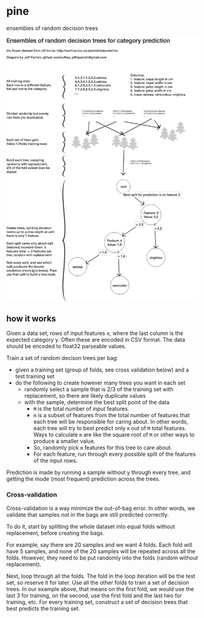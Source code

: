 # pine

ensembles of random decision trees

![random decision tree ensembles training](decision-ensembles.png)

## how it works

Given a data set, rows of input features x, where the last column is the expected category y. Often these are encoded in CSV format. The data should be encoded to float32 parseable values.

Train a set of random decison trees per bag:
- given a training set (group of folds, see cross validation below) and a test training set
- do the following to create however many trees
you want in each set
    - randomly select a sample that is 2/3 of the training set with replacement, so there are likely duplicate values
    - with the sample, determine the best split point of the data
        - `M` is the total number of input features.
        - `m` is a subset of features from the total number of features that each tree will be responsible for caring about. In other words, each tree will try to best predict only `m` out of `M` total features. Ways to calculate `m` are like the square root of `M` or other ways to produce a smaller value.
        - So, randomly pick `m` features for this tree to care about.
        - For each feature, run through every possible split of the features of the input rows.  
        
Prediction is made by running a sample without y through every tree, and getting the mode (most frequent) prediction across the trees.

### Cross-validation

Cross-validation is a way minimize the out-of-bag error. In other words, we validate that samples *not* in the bags are still predicted correctly.
 
To do it, start by splitting the whole dataset into equal folds without replacement, before creating the bags.

For example, say there are 20 samples and we want 4 folds. Each fold will have 5 samples, and none of the 20 samples will be repeated across all the folds. However, they need to be put randomly into the folds (random without replacement).

Next, loop through all the folds. The fold in the loop iteration will be the test set, so reserve it for later. Use all the other folds to train a set of decision trees. In our example above, that means on the first fold, we would use the last 3 for training, on the second, use the first fold and the last two for training, etc. For every training set, construct a set of decision trees that best predicts the training set.
